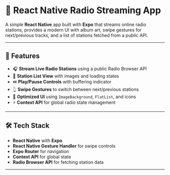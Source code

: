 
# 🎵 React Native Radio Streaming App

A simple **React Native** app built with **Expo** that streams online radio stations, provides a modern UI with album art, swipe gestures for next/previous tracks, and a list of stations fetched from a public API.

---

## 📌 Features

- 🎧 **Stream Live Radio Stations** using a public Radio Browser API
- 📜 **Station List View** with images and loading states
- ⏯️ **Play/Pause Controls** with buffering indicator
- 👆 **Swipe Gestures** to switch between next/previous stations
- 📱 **Optimized UI** using `ImageBackground`, `FlatList`, and icons
- ⚡ **Context API** for global radio state management

---

## 🛠️ Tech Stack

- **React Native** with **Expo**
- **React Native Gesture Handler** for swipe controls
- **Expo Router** for navigation
- **Context API** for global state
- **Radio Browser API** for fetching station data

---
